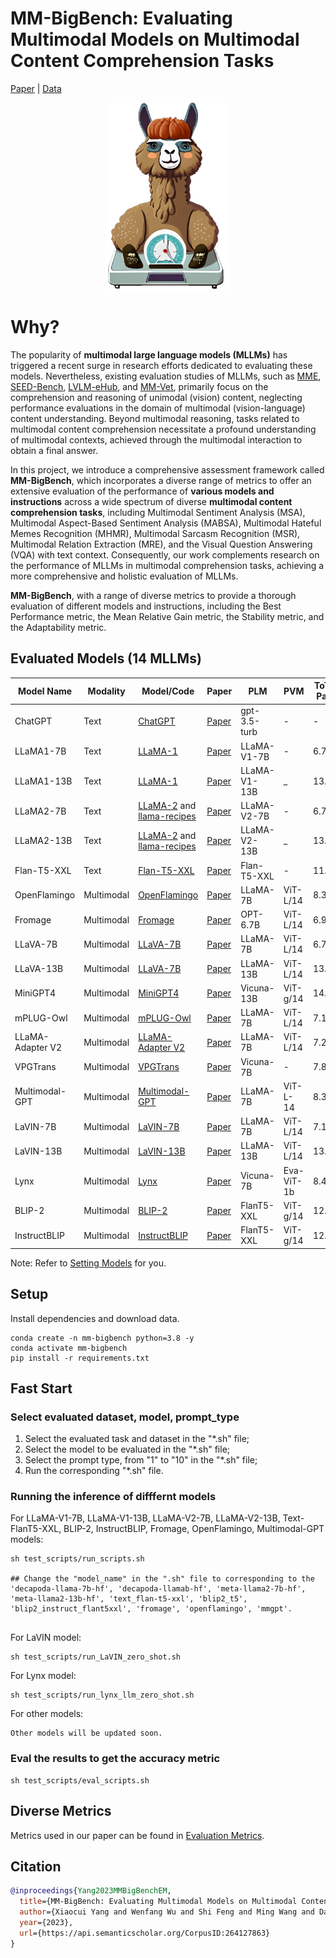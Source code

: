 # MM-BigBench: Evaluating Multimodal Models on Multimodal Content Comprehension Tasks
[Paper](https://arxiv.org/abs/2310.09036) | [Data](https://github.com/declare-lab/MM-BigBench/tree/main/multimodal_data)
<p align="center">
  <img src="Figure/mm-bigbench.png" alt="" width="200" height="300">
</p>

# Why?

The popularity of **multimodal large language models (MLLMs)** has triggered a recent surge in research efforts dedicated to evaluating these models. Nevertheless, existing evaluation studies of MLLMs, such as [MME](https://arxiv.org/abs/2306.13394), [SEED-Bench](https://arxiv.org/abs/2307.16125), [LVLM-eHub](https://arxiv.org/abs/2306.09265), and [MM-Vet](https://arxiv.org/abs/2308.02490), primarily focus on the comprehension and reasoning of unimodal (vision) content, neglecting performance evaluations in the domain of multimodal (vision-language) content understanding. Beyond multimodal reasoning, tasks related to multimodal content comprehension necessitate a profound understanding of multimodal contexts, achieved through the multimodal interaction to obtain a final answer. 

In this project, we introduce a comprehensive assessment framework called **MM-BigBench**, which incorporates a diverse range of metrics to offer an extensive evaluation of the performance of **various models and instructions** across a wide spectrum of diverse **multimodal content comprehension tasks**, including Multimodal Sentiment Analysis (MSA), Multimodal Aspect-Based Sentiment Analysis (MABSA), Multimodal Hateful Memes Recognition (MHMR), Multimodal Sarcasm Recognition (MSR), Multimodal Relation Extraction (MRE), and the Visual Question Answering (VQA) with text context. Consequently, our work complements research on the performance of MLLMs in multimodal comprehension tasks, achieving a more comprehensive and holistic evaluation of MLLMs.

**MM-BigBench**, with a range of diverse metrics to provide a thorough evaluation of different models and instructions, including the Best Performance metric, the Mean Relative Gain metric, the Stability metric, and the Adaptability metric.


## Evaluated Models (14 MLLMs)

|Model Name| Modality   | Model/Code         | Paper         | PLM           | PVM      |ToTal-Paras | Training-Paras |
|----------|------------|---------------------|---------------|---------------|----------|------------|----------------|
|ChatGPT | Text       | [ChatGPT](https://openai.com/blog/chatgpt)                                                                                                                       | [Paper](https://arxiv.org/abs/2303.08774)        | gpt-3.5-turb  | -         | -      | -          | 
|LLaMA1-7B | Text       | [LLaMA-1](https://github.com/facebookresearch/llama/tree/llama_v1) | [Paper](https://arxiv.org/abs/2302.13971) | LLaMA-V1-7B   | -    | 6.74B  | 6.74B |
|LLaMA1-13B| Text       |[LLaMA-1](https://github.com/facebookresearch/llama/tree/llama_v1) | [Paper](https://arxiv.org/abs/2302.13971) | LLaMA-V1-13B | _ | 13.02B | 13.02B |
|LLaMA2-7B  | Text       | [LLaMA-2](https://github.com/facebookresearch/llama) and [llama-recipes](https://github.com/facebookresearch/llama-recipes/)  | [Paper](https://arxiv.org/abs/2307.09288) | LLaMA-V2-7B   | -    | 6.74B  | 6.74B |
|LLaMA2-13B | Text       |[LLaMA-2](https://github.com/facebookresearch/llama) and [llama-recipes](https://github.com/facebookresearch/llama-recipes/)  | [Paper](https://arxiv.org/abs/2307.09288) | LLaMA-V2-13B | _ | 13.02B | 13.02B |
|Flan-T5-XXL | Text |[Flan-T5-XXL](https://huggingface.co/google/flan-t5-xxl)  |[Paper](https://arxiv.org/abs/2210.11416)| Flan-T5-XXL | - | 11.14B | 11.14B |
|OpenFlamingo | Multimodal | [OpenFlamingo](https://github.com/mlfoundations/open_flamingo) | [Paper](https://openreview.net/forum?id=EbMuimAbPbs)    | LLaMA-7B | ViT-L/14 | 8.34B | 1.31B |
|Fromage | Multimodal | [Fromage](https://github.com/kohjingyu/fromage) |[Paper](https://dl.acm.org/doi/10.5555/3618408.3619119) | OPT-6.7B | ViT-L/14 | 6.97B | 0.21B |
|LLaVA-7B | Multimodal | [LLaVA-7B](https://github.com/haotian-liu/LLaVA) |[Paper](https://arxiv.org/abs/2304.08485) |LLaMA-7B | ViT-L/14 | 6.74B | 6.74B |
|LLaVA-13B | Multimodal | [LLaVA-7B](https://github.com/haotian-liu/LLaVA) |[Paper](https://arxiv.org/abs/2304.08485) |LLaMA-13B | ViT-L/14 | 13.02B | 13.02B |
|MiniGPT4 | Multimodal | [MiniGPT4](https://github.com/Vision-CAIR/MiniGPT-4) |[Paper](https://arxiv.org/abs/2304.10592) |Vicuna-13B | ViT-g/14 | 14.11B | 0.04B |
|mPLUG-Owl | Multimodal| [mPLUG-Owl](https://github.com/X-PLUG/mPLUG-Owl) |[Paper](https://arxiv.org/abs/2304.14178) | LLaMA-7B | ViT-L/14 | 7.12B | 7.12B |
|LLaMA-Adapter V2 | Multimodal | [LLaMA-Adapter V2](https://github.com/ZrrSkywalker/LLaMA-Adapter) | [Paper](https://www.arxiv-vanity.com/papers/2304.15010/) | LLaMA-7B | ViT-L/14 | 7.23B | 7.23B |
|VPGTrans |  Multimodal| [VPGTrans](https://github.com/VPGTrans/VPGTrans) | [Paper](https://arxiv.org/abs/2305.01278) | Vicuna-7B | -  | 7.83B |	0.11B |
|Multimodal-GPT |  Multimodal| [Multimodal-GPT](https://github.com/open-mmlab/Multimodal-GPT) | [Paper](https://arxiv.org/abs/2305.04790) |  LLaMA-7B | ViT-L-14 | 8.37B | 0.02B |
|LaVIN-7B |  Multimodal| [LaVIN-7B](https://github.com/luogen1996/LaVIN) | [Paper](https://arxiv.org/abs/2305.15023) | LLaMA-7B | ViT-L/14 | 7.17B | 7.17B |
|LaVIN-13B |  Multimodal| [LaVIN-13B](https://github.com/luogen1996/LaVIN) | [Paper](https://arxiv.org/abs/2305.15023) | LLaMA-13B | ViT-L/14 | 13.36B | 13.36B |
| Lynx |  Multimodal| [Lynx](https://github.com/bytedance/lynx-llm) | [Paper](https://arxiv.org/abs/2307.02469) | Vicuna-7B |Eva-ViT-1b | 8.41B | 0.69B |
|BLIP-2 |Multimodal|[BLIP-2](https://github.com/salesforce/LAVIS/tree/main/projects/blip2) | [Paper](https://arxiv.org/abs/2301.12597) | FlanT5-XXL | ViT-g/14 | 12.23B | 0.11B |
|InstructBLIP | Multimodal|[InstructBLIP](https://github.com/salesforce/LAVIS/tree/main/projects/instructblip#instructblip-towards-general-purpose-vision-language-models-with-instruction-tuning) | [Paper](https://arxiv.org/abs/2305.06500) | FlanT5-XXL | ViT-g/14 | 12.31B | 0.45B |


Note: Refer to [Setting Models](multimodal_eval_main/models/README.md) for you.

## Setup

Install dependencies and download data.

```
conda create -n mm-bigbench python=3.8 -y
conda activate mm-bigbench
pip install -r requirements.txt
```

## Fast Start

### Select evaluated dataset, model, prompt_type

1. Select the evaluated task and dataset in the "*.sh" file;
2. Select the model to be evaluated in the "*.sh" file;
3. Select the prompt type, from "1" to "10" in the "*.sh" file;
4. Run the corresponding "*.sh" file.


### Running the inference of difffernt models

For LLaMA-V1-7B, LLaMA-V1-13B, LLaMA-V2-7B, LLaMA-V2-13B, Text-FlanT5-XXL, BLIP-2, InstructBLIP, Fromage, OpenFlamingo, Multimodal-GPT models:
```
sh test_scripts/run_scripts.sh

## Change the "model_name" in the ".sh" file to corresponding to the 'decapoda-llama-7b-hf', 'decapoda-llamab-hf', 'meta-llama2-7b-hf', 'meta-llama2-13b-hf', 'text_flan-t5-xxl', 'blip2_t5', 'blip2_instruct_flant5xxl', 'fromage', 'openflamingo', 'mmgpt'.


```

For LaVIN model: 
```
sh test_scripts/run_LaVIN_zero_shot.sh
```

For Lynx model:
```
sh test_scripts/run_lynx_llm_zero_shot.sh
```

For other models:

```
Other models will be updated soon.
```

### Eval the results to get the accuracy metric

```
sh test_scripts/eval_scripts.sh
```

## Diverse Metrics

Metrics used in our paper can be found in [Evaluation Metrics](evaluation).


## Citation

```bibtex
@inproceedings{Yang2023MMBigBenchEM,
  title={MM-BigBench: Evaluating Multimodal Models on Multimodal Content Comprehension Tasks},
  author={Xiaocui Yang and Wenfang Wu and Shi Feng and Ming Wang and Daling Wang and Yang Li and Qi Sun and Yifei Zhang and Xiaoming Fu and Soujanya Poria},
  year={2023},
  url={https://api.semanticscholar.org/CorpusID:264127863}
}
```
